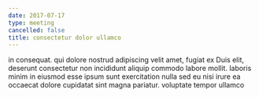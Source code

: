 ```yaml
---
date: 2017-07-17
type: meeting
cancelled: false
title: consectetur dolor ullamco
---
```

in consequat. qui dolore nostrud adipiscing velit amet, fugiat ex Duis elit, deserunt consectetur non incididunt aliquip commodo labore mollit. laboris minim in eiusmod esse ipsum sunt exercitation nulla sed eu nisi irure ea occaecat dolore cupidatat sint magna pariatur. voluptate tempor ullamco